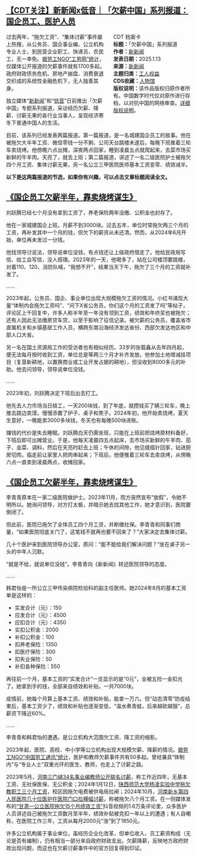 <!--1737080170000-->
[【CDT关注】新新闻x低音｜「欠薪中国」系列报道：国企员工、医护人员](https://chinadigitaltimes.net/chinese/715140.html)
------

<div style="width:42%;float:right;padding-left:20px;"><div class="su-spoiler su-spoiler-style-fancy su-spoiler-icon-chevron-circle" data-scroll-offset="0" data-anchor-in-url="no"><div class="su-spoiler-title" tabindex="0" role="button"><span class="su-spoiler-icon"></span>CDT 档案卡</div><div class="su-spoiler-content su-u-clearfix su-u-trim"><strong>标题：</strong>「欠薪中国」系列报道<br><strong>作者：</strong><a href="https://chinadigitaltimes.net/space/新新闻" target="_blank">新新闻</a><br><strong>发表日期：</strong>2025.1.13<br><strong>来源：</strong><a href="https://diyin.org/tags/%E6%AC%A0%E8%96%AA%E4%B8%AD%E5%9B%BD/" target="_blank">新新闻</a><br><strong>主题归类：</strong><a href="https://chinadigitaltimes.net/space/工人权益" target="_blank">工人权益</a><br><strong>CDS收藏：</strong><a href="https://chinadigitaltimes.net/space/%E4%BA%BA%E7%89%A9%E9%A6%86" target="_blank" rel="noopener">人物馆</a><br><strong>版权说明：</strong>该作品版权归原作者所有。中国数字时代仅对原作进行存档，以对抗中国的网络审查。<a href="https://chinadigitaltimes.net/chinese/copyright">详细版权说明</a>。</div></div></div><p>过去两年，“拖欠工资”、“集体讨薪”事件屡上热搜，从公务员、国企事业编、公立机构专业人士，到民营企业职工、快递员、农民工，无一幸免。<a href="https://search.laborinfocn2.com/search?origin%5B%5D=tg&amp;origin%5B%5D=crawler&amp;theme%5B%5D=%E5%8A%B3%E5%8A%A8%E8%80%85%E6%9D%83%E7%9B%8A%E4%BA%8B%E4%BB%B6&amp;q=%E6%AC%A0%E8%96%AA&amp;range=all&amp;order=_text_match&amp;start_date=2023-01-01&amp;end_date=2025-01-01">据劳工NGO“工劳网”统计</a>，仅媒体公开报道的欠薪事件就有1700多起。政府财政债务危机、房地产崩盘、消费衰退交织成的系统性金融危机下，无人独善其身。</p><p>独立媒体“<a href="https://matters.town/@newnewscn" title="新新闻">新新闻</a>”和“<a href="https://diyin.org/" title="低音">低音</a>”日前推出「欠薪中国」专题系列报道，采访经历欠薪、降薪、讨薪无果的各行业当事人，呈现经济寒冬下普通中国人的生活。</p><p>目前，该系列已经发表两篇报道。第一篇报道，是一名城建国企员工的故事。他在被拖欠大半年工资、微信零钱一分不剩、公司天台跳楼未遂后，每晚下班推着三轮车卖烧烤。他傍晚六点出摊，深夜两点回家，睡到凌晨五点就爬起来，去菜市场买新鲜的牛羊肉。天亮了，就去上班；第二篇报道，讲述了一名二级医院护士被拖欠四个月工资、集体讨薪无果，另一名公立三甲医院医师基本工资变零、绩效减半。</p><p><strong>以下是这两篇报道的节选，如果你有兴趣，可以点击文章标题阅读全文。</strong></p><h2><a href="https://diyin.org/article/2025/01/wage-arrears-soe-china/">《国企员工欠薪半年，靠卖烧烤谋生》</a></h2><p>刘跃腾已经七个月没有拿到工资了，养老保险两年没缴、公积金也封存了。</p><p>他在一家城建国企上班，月薪不到3000块。过去五年，单位时常拖欠两三个月的工资，再补发其中一个月的钱，但欠下的薪资从未还清。然而，从2024年6月开始，单位再未发过一分钱。</p><p>他找领导讨说法，领导说单位没钱，有点钱还让上级政府借走了。他给民政局写信、给工会写信，没人搭理。2023年的一天，他喝多了，站在公司楼顶要跳楼，对着110、120、消防队喊，“我想不开”，结果当天下午，拖欠了三个月的工资就补发了。</p><p>……</p><p>2023年起，公务员、国企、事业单位出现大规模拖欠工资的情况。小红书涌现大量“体制内会拖欠工资吗”、“问下X省公务员，你们这个月的工资发了吗”等帖子，评论区上千回复中，许多人称半年至一年没有领到工资，绩效和年终奖也被拖欠；还有人因此无法缴房贷车贷，以至于影响了征信记录。被欠薪的公务员，覆盖省市直属机关和乡镇基层工作人员，横跨东南沿海经济发达省份、西部欠发达地区和中部人口大省。</p><p>另一名在国土资源局工作的受访者也有相似经历。33岁的张载鑫从去年四月起，便无法每月按时收到工资，单位总是等两三个月才补齐发放。他参加土地增减挂项目（复垦新耕地，以置换商业或工业开发占据的耕地），但没收到8000多元的补助。他去问领导，领导说单位没钱。</p><p>……</p><p>2023年初，刘跃腾决定下班后出去打工。</p><p>他先去人力市场当日结工，一天200块钱，到了年底，就攒钱买了辆三轮车，晚上推去路边卖馍，慢慢添置了炉子、桌子和凳子。2024年初，他开始卖烧烤，夏天生意好，一晚能卖3000多块钱，冬天也有每晚500块进账。</p><p>赚钱的代价是失去睡眠。刘跃腾白天仍需坐班，只能在上班前把烧烤原材料备好，下班后即可出摊营业。于是，他每天凌晨四五点起床，去市场买新鲜的牛羊肉、茄子、韭菜、调料，然后在天亮时赶去上班；午休的间隙，他见缝插针回家，钻进厨房切肉，临走前让家里人把肉串起来；下班后，他便推着三轮车去卖烧烤，从傍晚六点一直卖到凌晨两点，收摊回家。</p><h2><a href="https://diyin.org/article/2025/01/wage-arrears-hospital/">《国企员工欠薪半年，靠卖烧烤谋生》</a></h2><p>李青青原本在一家二级医院做护士。2023年11月，院方突然宣布“放假”，令她不明所以。她询问领导，对方打太极，并暗示她去找其他工作，她才意识到，医院要倒闭了。</p><p>但此前，医院已拖欠了全体员工四个月工资，并断缴社保。李青青和同事们商量，“如果医院彻底关门了，这笔钱不就再也要不回来了？”大家决定去集体讨薪。</p><p>几十个医护来到医院领导办公室，质问：“能不能给我们解决问题？”坐在桌子另一头的中年人沉默。</p><p>“就是不给，就说单位没钱”。李青青向《新新闻》转述医院领导的态度。</p><p>……</p><p>韩君怡是一所公立三甲传染病院检验科的副主任医师。她2024年8月的基本工资单是这样的：</p><ul><li>实发合计（元）：150</li><li>应发合计（元）：4500</li><li>应扣合计（元）：4350</li><li>实扣公积金：2000</li><li>补扣公积金：100</li><li>扣养老保险：1350</li><li>扣医疗保险：300</li><li>扣失业保险：50</li><li>补扣各种保险：550</li></ul><p>再往前一个月，基本工资的“实发合计”一览显示的是“0元”，全被五险一金扣光了。她拿到手的钱，全部来自绩效和补贴，一共7000块。</p><p>疫情前，她每个月算上基本工资、绩效和补贴，能拿一万六。但“动态清零”防疫结束后，基本工资少了，绩效和补贴也逐渐变低，“温水煮青蛙，后来越砍越狠”，总薪资下降近60%。</p><p>……</p><p>李青青和韩君怡的遭遇，是公立机构大范围欠工资、降工资的缩影。</p><p>2023年起，医院、高校、中小学等公立机构出现大规模欠薪、降薪的情况。<a href="https://maps.clb.org.hk/?i18n_language=zh_CN&amp;map=1&amp;startDate=2023-01&amp;endDate=2025-01&amp;eventId=&amp;keyword=%E6%8B%96%E6%AC%A0%E5%B7%A5%E8%B5%84&amp;addressId=&amp;parentAddressId=&amp;address=&amp;parentAddress=&amp;industry=10509,10600,10601,10602,10603,10604,10605&amp;parentIndustry=6&amp;industryName=%E6%95%99%E8%82%B2%E4%B8%9A&amp;pageEmbed=">据劳工NGO“中国劳工通讯”统计</a>，医护和教师欠薪事件共有50多起。曾经兼具“体制内”与“专业人士”双重光环的医生、教师，也走上了讨薪之路。</p><p>2023年5月，<a href="https://news.qq.com/rain/a/20230523A07P8W00">河南三门峡34名事业编教师公开联名讨薪</a>，称工作近四年，无基本工资、无社保医保、无公积金；2024年1月12日，<a href="https://www.thepaper.cn/newsDetail_forward_25991513">陕西师范大学杨凌实验中学拖欠教职工三个月工资</a>，校区因拖欠电费被供电局拉闸；2024年10月，<a href="https://weibo.com/7220439023/5088331988469106">河南新乡第四人民医院几十位医护在医院门口拉横幅讨薪</a>，称被拖欠八个月工资。在一则媒体发布的<a href="https://www.douyin.com/video/7313352761679269154">“甘肃一公立医院拖欠15个月绩效工资”</a>抖音视频的1.6万条评论里，众多医护人员讲述自己被拖欠工资数月至半年，绩效补贴被克扣一年以上的遭遇；有人自嘲称，在医院工作三年，工资从每月2000元“涨”到了1850元。</p><p>许多公立机构属于事业单位，虽经历企业化改革，但单位收入、员工薪资构成（无论是否有编制），仍有相当一部分来自政府财政支出。欠薪降薪，反映地方政府财政出现问题，而这也在欠薪讨薪事件中的官方回复得到印证。</p><div class="addtoany_share_save_container addtoany_content addtoany_content_bottom"><div class="a2a_kit a2a_kit_size_32 addtoany_list" data-a2a-url="https://chinadigitaltimes.net/chinese/715140.html" data-a2a-title="【CDT关注】新新闻x低音｜「欠薪中国」系列报道：国企员工、医护人员"><a class="a2a_button_facebook" href="https://www.addtoany.com/add_to/facebook?linkurl=https%3A%2F%2Fchinadigitaltimes.net%2Fchinese%2F715140.html&amp;linkname=%E3%80%90CDT%E5%85%B3%E6%B3%A8%E3%80%91%E6%96%B0%E6%96%B0%E9%97%BBx%E4%BD%8E%E9%9F%B3%EF%BD%9C%E3%80%8C%E6%AC%A0%E8%96%AA%E4%B8%AD%E5%9B%BD%E3%80%8D%E7%B3%BB%E5%88%97%E6%8A%A5%E9%81%93%EF%BC%9A%E5%9B%BD%E4%BC%81%E5%91%98%E5%B7%A5%E3%80%81%E5%8C%BB%E6%8A%A4%E4%BA%BA%E5%91%98" title="Facebook" rel="nofollow noopener" target="_blank"></a><a class="a2a_button_twitter" href="https://www.addtoany.com/add_to/twitter?linkurl=https%3A%2F%2Fchinadigitaltimes.net%2Fchinese%2F715140.html&amp;linkname=%E3%80%90CDT%E5%85%B3%E6%B3%A8%E3%80%91%E6%96%B0%E6%96%B0%E9%97%BBx%E4%BD%8E%E9%9F%B3%EF%BD%9C%E3%80%8C%E6%AC%A0%E8%96%AA%E4%B8%AD%E5%9B%BD%E3%80%8D%E7%B3%BB%E5%88%97%E6%8A%A5%E9%81%93%EF%BC%9A%E5%9B%BD%E4%BC%81%E5%91%98%E5%B7%A5%E3%80%81%E5%8C%BB%E6%8A%A4%E4%BA%BA%E5%91%98" title="Twitter" rel="nofollow noopener" target="_blank"></a><a class="a2a_button_telegram" href="https://www.addtoany.com/add_to/telegram?linkurl=https%3A%2F%2Fchinadigitaltimes.net%2Fchinese%2F715140.html&amp;linkname=%E3%80%90CDT%E5%85%B3%E6%B3%A8%E3%80%91%E6%96%B0%E6%96%B0%E9%97%BBx%E4%BD%8E%E9%9F%B3%EF%BD%9C%E3%80%8C%E6%AC%A0%E8%96%AA%E4%B8%AD%E5%9B%BD%E3%80%8D%E7%B3%BB%E5%88%97%E6%8A%A5%E9%81%93%EF%BC%9A%E5%9B%BD%E4%BC%81%E5%91%98%E5%B7%A5%E3%80%81%E5%8C%BB%E6%8A%A4%E4%BA%BA%E5%91%98" title="Telegram" rel="nofollow noopener" target="_blank"></a><a class="a2a_button_reddit" href="https://www.addtoany.com/add_to/reddit?linkurl=https%3A%2F%2Fchinadigitaltimes.net%2Fchinese%2F715140.html&amp;linkname=%E3%80%90CDT%E5%85%B3%E6%B3%A8%E3%80%91%E6%96%B0%E6%96%B0%E9%97%BBx%E4%BD%8E%E9%9F%B3%EF%BD%9C%E3%80%8C%E6%AC%A0%E8%96%AA%E4%B8%AD%E5%9B%BD%E3%80%8D%E7%B3%BB%E5%88%97%E6%8A%A5%E9%81%93%EF%BC%9A%E5%9B%BD%E4%BC%81%E5%91%98%E5%B7%A5%E3%80%81%E5%8C%BB%E6%8A%A4%E4%BA%BA%E5%91%98" title="Reddit" rel="nofollow noopener" target="_blank"></a><a class="a2a_button_whatsapp" href="https://www.addtoany.com/add_to/whatsapp?linkurl=https%3A%2F%2Fchinadigitaltimes.net%2Fchinese%2F715140.html&amp;linkname=%E3%80%90CDT%E5%85%B3%E6%B3%A8%E3%80%91%E6%96%B0%E6%96%B0%E9%97%BBx%E4%BD%8E%E9%9F%B3%EF%BD%9C%E3%80%8C%E6%AC%A0%E8%96%AA%E4%B8%AD%E5%9B%BD%E3%80%8D%E7%B3%BB%E5%88%97%E6%8A%A5%E9%81%93%EF%BC%9A%E5%9B%BD%E4%BC%81%E5%91%98%E5%B7%A5%E3%80%81%E5%8C%BB%E6%8A%A4%E4%BA%BA%E5%91%98" title="WhatsApp" rel="nofollow noopener" target="_blank"></a><a class="a2a_button_email" href="https://www.addtoany.com/add_to/email?linkurl=https%3A%2F%2Fchinadigitaltimes.net%2Fchinese%2F715140.html&amp;linkname=%E3%80%90CDT%E5%85%B3%E6%B3%A8%E3%80%91%E6%96%B0%E6%96%B0%E9%97%BBx%E4%BD%8E%E9%9F%B3%EF%BD%9C%E3%80%8C%E6%AC%A0%E8%96%AA%E4%B8%AD%E5%9B%BD%E3%80%8D%E7%B3%BB%E5%88%97%E6%8A%A5%E9%81%93%EF%BC%9A%E5%9B%BD%E4%BC%81%E5%91%98%E5%B7%A5%E3%80%81%E5%8C%BB%E6%8A%A4%E4%BA%BA%E5%91%98" title="Email" rel="nofollow noopener" target="_blank"></a><a class="a2a_button_copy_link" href="https://www.addtoany.com/add_to/copy_link?linkurl=https%3A%2F%2Fchinadigitaltimes.net%2Fchinese%2F715140.html&amp;linkname=%E3%80%90CDT%E5%85%B3%E6%B3%A8%E3%80%91%E6%96%B0%E6%96%B0%E9%97%BBx%E4%BD%8E%E9%9F%B3%EF%BD%9C%E3%80%8C%E6%AC%A0%E8%96%AA%E4%B8%AD%E5%9B%BD%E3%80%8D%E7%B3%BB%E5%88%97%E6%8A%A5%E9%81%93%EF%BC%9A%E5%9B%BD%E4%BC%81%E5%91%98%E5%B7%A5%E3%80%81%E5%8C%BB%E6%8A%A4%E4%BA%BA%E5%91%98" title="Copy Link" rel="nofollow noopener" target="_blank"></a><a class="a2a_dd addtoany_share_save addtoany_share" href="https://www.addtoany.com/share"></a></div></div>
